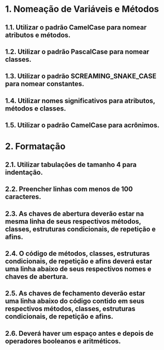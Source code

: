 # 1. Nomeação de Variáveis e Métodos

## 1.1. Utilizar o padrão CamelCase para nomear atributos e métodos.

## 1.2. Utilizar o padrão PascalCase para nomear classes.

## 1.3. Utilizar o padrão SCREAMING_SNAKE_CASE para nomear constantes.

## 1.4. Utilizar nomes significativos para atributos, métodos e classes.

## 1.5. Utilizar o padrão CamelCase para acrônimos.


# 2. Formatação

## 2.1. Utilizar tabulações de tamanho 4 para indentação.

## 2.2. Preencher linhas com menos de 100 caracteres.

## 2.3. As chaves de abertura deverão estar na mesma linha de seus respectivos métodos, classes, estruturas condicionais, de repetição e afins.

## 2.4. O código de métodos, classes, estruturas condicionais, de repetição e afins deverá estar uma linha abaixo de seus respectivos nomes e chaves de abertura.

## 2.5. As chaves de fechamento deverão estar uma linha abaixo do código contido em seus respectivos métodos, classes, estruturas condicionais, de repetição e afins.

## 2.6. Deverá haver um espaço antes e depois de operadores booleanos e aritméticos.